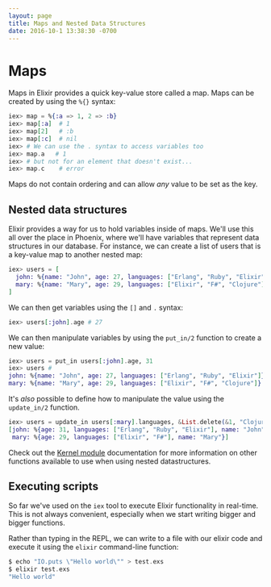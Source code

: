 ```yaml
---
layout: page
title: Maps and Nested Data Structures
date: 2016-10-1 13:38:30 -0700
---
```



# Maps

Maps in Elixir provides a quick key-value store called a map. Maps can be created by using the `%{}` syntax:

```elixir
iex> map = %{:a => 1, 2 => :b}
iex> map[:a]  # 1
iex> map[2]   # :b
iex> map[:c]  # nil
iex> # We can use the . syntax to access variables too
iex> map.a   # 1
iex> # but not for an element that doesn't exist...
iex> map.c    # error
```

Maps do not contain ordering and can allow _any_ value to be set as the key.

## Nested data structures

Elixir provides a way for us to hold variables inside of maps. We'll use this all over the place in Phoenix, where we'll have variables that represent data structures in our database. For instance, we can create a list of users that is a key-value map to another nested map:

```elixir
iex> users = [
  john: %{name: "John", age: 27, languages: ["Erlang", "Ruby", "Elixir"]},
  mary: %{name: "Mary", age: 29, languages: ["Elixir", "F#", "Clojure"]}
]
```

We can then get variables using the `[]` and `.` syntax:

```elixir
iex> users[:john].age # 27
```

We can then manipulate variables by using the `put_in/2` function to create a new value:

```elixir
iex> users = put_in users[:john].age, 31
iex> users #
john: %{name: "John", age: 27, languages: ["Erlang", "Ruby", "Elixir"]},
mary: %{name: "Mary", age: 29, languages: ["Elixir", "F#", "Clojure"]}
```

It's _also_ possible to define how to manipulate the value using the `update_in/2` function.

```elixir
iex> users = update_in users[:mary].languages, &List.delete(&1, "Clojure")
[john: %{age: 31, languages: ["Erlang", "Ruby", "Elixir"], name: "John"},
 mary: %{age: 29, languages: ["Elixir", "F#"], name: "Mary"}]
```

Check out the [Kernel module](http://elixir-lang.org/docs/stable/elixir/Kernel.html) documentation for more information on other functions available to use when using nested datastructures.

## Executing scripts

So far we've used on the `iex` tool to execute Elixir functionality in real-time. This is not always convenient, especially when we start writing bigger and bigger functions.

Rather than typing in the REPL, we can write to a file with our elixir code and execute it using the `elixir` command-line function:

```elixir
$ echo "IO.puts \"Hello world\"" > test.exs
$ elixir test.exs
"Hello world"
```
